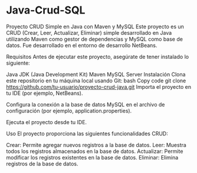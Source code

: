 # Java-Crud-SQL
Proyecto CRUD Simple en Java con Maven y MySQL
Este proyecto es un CRUD (Crear, Leer, Actualizar, Eliminar) simple desarrollado en Java utilizando Maven como gestor de dependencias y MySQL como base de datos. Fue desarrollado en el entorno de desarrollo NetBeans.

Requisitos
Antes de ejecutar este proyecto, asegúrate de tener instalado lo siguiente:

Java JDK (Java Development Kit)
Maven
MySQL Server
Instalación
Clona este repositorio en tu máquina local usando Git:
bash
Copy code
git clone https://github.com/tu-usuario/proyecto-crud-java.git
Importa el proyecto en tu IDE (por ejemplo, NetBeans).

Configura la conexión a la base de datos MySQL en el archivo de configuración (por ejemplo, application.properties).

Ejecuta el proyecto desde tu IDE.

Uso
El proyecto proporciona las siguientes funcionalidades CRUD:

Crear: Permite agregar nuevos registros a la base de datos.
Leer: Muestra todos los registros almacenados en la base de datos.
Actualizar: Permite modificar los registros existentes en la base de datos.
Eliminar: Elimina registros de la base de datos.

